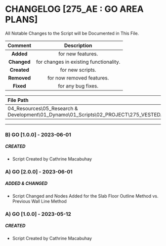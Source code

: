# CHANGELOG [275_AE : GO AREA PLANS]
All Notable Changes to the Script will be Documented in This File.

| Comment | Description |
| :--: | :--: |
| **Added**  | for new features. |
|**Changed** |for changes in existing functionality. |
|**Created** | for new scripts. |
|**Removed** |for now removed features. |
|**Fixed** |for any bug fixes. |

| File Path | 
| :-- |
| 04_Resources\05_Research & Development\01_Dynamo\01_Scripts\02_PROJECT\275_VESTEDA\AREA |
------------------------------------------------------------------
### B) GO [1.0.0] - 2023-06-01
##### CREATED
- Script Created by Cathrine Macabuhay

### A) GO [2.0.0] - 2023-06-01
##### ADDED & CHANGED
- Script Changed and Nodes Added for the Slab Floor Outline Method vs. Previous Wall Line Method

### A) GO [1.0.0] - 2023-05-12
##### CREATED
- Script Created by Cathrine Macabuhay

